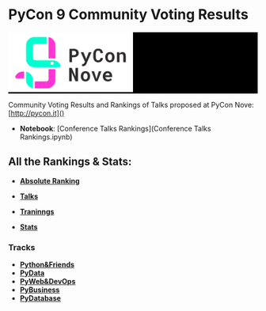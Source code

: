 # PyCon 9 Community Voting Results #

<div style="background-color:#000"> 
    <img src='logos/pycon9.png' width='50%' />
</div>

Community Voting Results and Rankings of Talks proposed at PyCon Nove: [http://pycon.it]()

* **Notebook**: [Conference Talks Rankings](Conference Talks Rankings.ipynb)

## All the Rankings & Stats: ##
* [**Absolute Ranking**](https://gist.github.com/ernestoarbitrio/8127ee3640475979999cf07ee973f1f6#community-voting-results)

* [**Talks**](https://gist.github.com/ernestoarbitrio/8127ee3640475979999cf07ee973f1f6#talks)
* [**Traninngs**](https://gist.github.com/ernestoarbitrio/8127ee3640475979999cf07ee973f1f6#trainings)
* [**Stats**](https://gist.github.com/ernestoarbitrio/8127ee3640475979999cf07ee973f1f6#stats)

### Tracks

*  [**Python&Friends**](https://gist.github.com/ernestoarbitrio/8127ee3640475979999cf07ee973f1f6#pylang)
*  [**PyData**](https://gist.github.com/ernestoarbitrio/8127ee3640475979999cf07ee973f1f6#pydata)
*  [**PyWeb&DevOps**](https://gist.github.com/ernestoarbitrio/8127ee3640475979999cf07ee973f1f6#pyweb)
* [**PyBusiness**](https://gist.github.com/ernestoarbitrio/8127ee3640475979999cf07ee973f1f6#pybusiness)
* [**PyDatabase**](https://gist.github.com/ernestoarbitrio/8127ee3640475979999cf07ee973f1f6#pydb)
